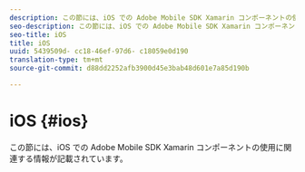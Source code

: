 ```yaml
---
description: この節には、iOS での Adobe Mobile SDK Xamarin コンポーネントの使用に関連する情報が記載されています。
seo-description: この節には、iOS での Adobe Mobile SDK Xamarin コンポーネントの使用に関連する情報が記載されています。
seo-title: iOS
title: iOS
uuid: 5439509d- cc18-46ef-97d6- c18059e0d190
translation-type: tm+mt
source-git-commit: d88dd2252afb3900d45e3bab48d601e7a85d190b

---
```



# iOS {#ios}

この節には、iOS での Adobe Mobile SDK Xamarin コンポーネントの使用に関連する情報が記載されています。

